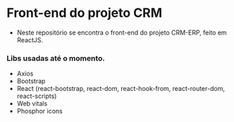 # Front-end do projeto CRM
+ Neste repositório se encontra o front-end do projeto CRM-ERP, feito em ReactJS.
### Libs usadas até o momento.
+ Axios
+ Bootstrap
+ React (react-bootstrap, react-dom, react-hook-from, react-router-dom, react-scripts)
+ Web vitals
+ Phosphor icons
